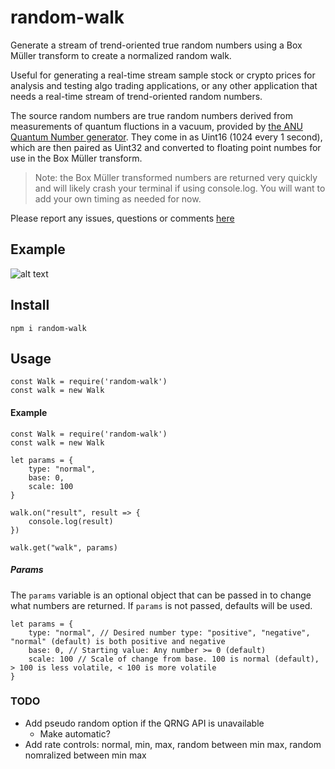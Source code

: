 # random-walk
Generate a stream of trend-oriented true random numbers using a Box Müller transform to create a normalized random walk.

Useful for generating a real-time stream sample stock or crypto prices for analysis and testing algo trading applications, or any other application that needs a real-time stream of trend-oriented random numbers.

The source random numbers are true random numbers derived from measurements of quantum fluctions in a vacuum, provided by [the ANU Quantum Number generator](https://qrng.anu.edu.au). They come in as Uint16 (1024 every 1 second), which are then paired as Uint32 and converted to floating point numbes for use in the Box Müller transform.

> Note: the Box Müller transformed numbers are returned very quickly and will likely crash your terminal if using console.log. You will want to add your own timing as needed for now.

Please report any issues, questions or comments [here](https://github.com/draeder/random-walk/issues)

## Example
![alt text](https://draeder.github.io/random-walk/src/random-walk.png "Random walk")

## Install
`npm i random-walk`

## Usage
```
const Walk = require('random-walk')
const walk = new Walk
```

#### Example
```
const Walk = require('random-walk')
const walk = new Walk

let params = {
    type: "normal",
    base: 0,
    scale: 100
}

walk.on("result", result => {
    console.log(result)
})

walk.get("walk", params)
```
##### Params
The `params` variable is an optional object that can be passed in to change what numbers are returned. If `params` is not passed, defaults will be used.

```
let params = {
    type: "normal", // Desired number type: "positive", "negative", "normal" (default) is both positive and negative
    base: 0, // Starting value: Any number >= 0 (default)
    scale: 100 // Scale of change from base. 100 is normal (default), > 100 is less volatile, < 100 is more volatile
}
```

### TODO

- Add pseudo random option if the QRNG API is unavailable
  - Make automatic?
- Add rate controls: normal, min, max, random between min max, random nomralized between min max